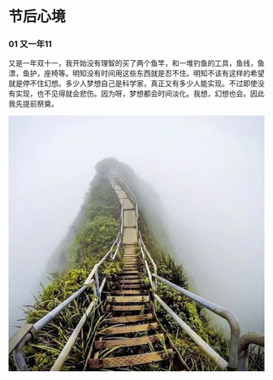 # 节后心境


### 01 又一年11

又是一年双十一，我开始没有理智的买了两个鱼竿，和一堆钓鱼的工具，鱼线，鱼漂，鱼护，座椅等。明知没有时间用这些东西就是忍不住。明知不该有这样的希望就是停不住幻想。多少人梦想自己是科学家，真正又有多少人能实现。不过即使没有实现，也不见得就会悲伤。因为呀，梦想都会时间淡化。我想，幻想也会。因此我先提前祭奠。

![](/images/181637672185_.pic.jpg)
